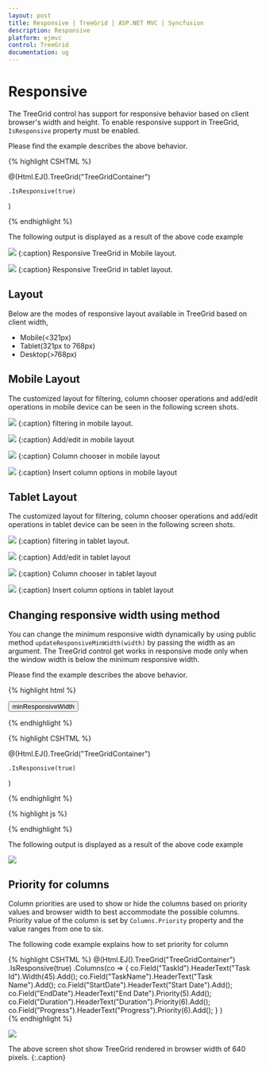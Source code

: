 ```yaml
---
layout: post
title: Responsive | TreeGrid | ASP.NET MVC | Syncfusion
description: Responsive
platform: ejmvc
control: TreeGrid
documentation: ug
---
```


# Responsive

The TreeGrid control has support for responsive behavior based on client browser's width and height. To enable responsive support in TreeGrid, `IsResponsive` property must be enabled.

Please find the example describes the above behavior.

{% highlight CSHTML %}

@(Html.EJ().TreeGrid("TreeGridContainer")                              

    .IsResponsive(true)

)

{% endhighlight  %}

The following output is displayed as a result of the above code example

![](Responsive_images/adaptive-mob.png)
{:caption}
Responsive TreeGrid in Mobile layout.

![](Responsive_images/adaptive.png)
{:caption}
Responsive TreeGrid in tablet layout.

## Layout

Below are the modes of responsive layout available in TreeGrid based on client width,

* Mobile(<321px)
* Tablet(321px to 768px)
* Desktop(>768px)

## Mobile Layout

The customized layout for filtering, column chooser operations and add/edit operations in mobile device can be seen in the following screen shots.

![](Responsive_images/adaptive-mob-filter.png)
{:caption}
filtering in mobile layout.

![](Responsive_images/adaptive-mob-edit.png)
{:caption}
Add/edit in mobile layout

![](Responsive_images/adaptive-mob-colchooser.png)
{:caption}
Column chooser in mobile layout

![](Responsive_images/adaptive-mob-insert.png)
{:caption}
Insert column options in mobile layout

## Tablet Layout

The customized layout for filtering, column chooser operations and add/edit operations in tablet device can be seen in the following screen shots.

![](Responsive_images/adaptive-filter.png)
{:caption}
filtering in tablet layout.

![](Responsive_images/adaptive-edit.png)
{:caption}
Add/edit in tablet layout

![](Responsive_images/adaptive-colchooser.png)
{:caption}
Column chooser in tablet layout

![](Responsive_images/adaptive-insert.png)
{:caption}
Insert column options in tablet layout

## Changing responsive width using method

You can change the minimum responsive width dynamically by using public method `updateResponsiveMinWidth(width)` by passing the width as an argument.
The TreeGrid control get works in responsive mode only when the window width is below the minimum responsive width.

Please find the example describes the above behavior.

{% highlight html %}

<button id="minResponsiveWidth">minResponsiveWidth</button>

{% endhighlight %}

{% highlight CSHTML %}

@(Html.EJ().TreeGrid("TreeGridContainer")                              

    .IsResponsive(true)

)

{% endhighlight  %}

{% highlight js %}
<script>

$("#minResponsiveWidth").click(function (args) {
    treegridObj = $("# TreeGridContainer ").data("ejTreeGrid");
    treegridObj.updateResponsiveMinWidth(600);
 });

</script>
{% endhighlight %}

The following output is displayed as a result of the above code example

![](Responsive_images/adaptive-publicmethod.png)

## Priority for columns

Column priorities are used to show or hide the columns based on priority values and browser width to best accommodate the possible columns. Priority value of the column is set by `Columns.Priority` property and the value ranges from one to six.

The following code example explains how to set priority for column

{% highlight CSHTML %}
@(Html.EJ().TreeGrid("TreeGridContainer")
    .IsResponsive(true)
    .Columns(co =>
    {
        co.Field("TaskId").HeaderText("Task Id").Width(45).Add();
        co.Field("TaskName").HeaderText("Task Name").Add();
        co.Field("StartDate").HeaderText("Start Date").Add();
        co.Field("EndDate").HeaderText("End Date").Priority(5).Add();
        co.Field("Duration").HeaderText("Duration").Priority(6).Add();
        co.Field("Progress").HeaderText("Progress").Priority(6).Add();
    }
)          
{% endhighlight %}

![](Responsive_images/priority-column.png)

The above screen shot show TreeGrid rendered in browser width of 640 pixels.
{:.caption}
